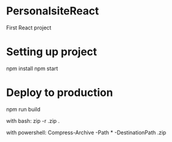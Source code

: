 # PersonalsiteReact
First React project

# Setting up project

npm install
npm start

# Deploy to production
npm run build

with bash:
zip -r <file-name>.zip .

with powershell:
Compress-Archive -Path * -DestinationPath <file-name>.zip
  
  
